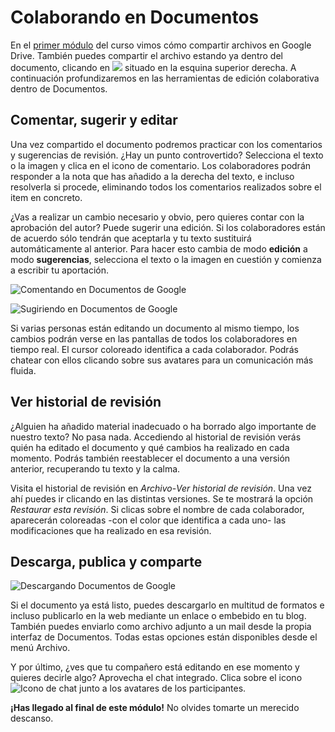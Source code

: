 # Colaborando en Documentos

En el [primer módulo](compartir-y-colaborar.md) del curso vimos cómo compartir archivos en Google Drive. También puedes compartir el archivo estando ya dentro del documento, clicando en ![](https://catedu.gitbooks.io/trabajo-colaborativo-con-google-drive/content/images/Boton_compartir.png) situado en la esquina superior derecha. A continuación profundizaremos en las herramientas de edición colaborativa dentro de Documentos.

## Comentar, sugerir y editar

Una vez compartido el documento podremos practicar con los comentarios y sugerencias de revisión. ¿Hay un punto controvertido? Selecciona el
texto o la imagen y clica en el icono de comentario. Los colaboradores podrán responder a la nota que has añadido a la derecha del texto, e
incluso resolverla si procede, eliminando todos los comentarios realizados sobre el item en concreto.

¿Vas a realizar un cambio necesario y obvio, pero quieres contar con la aprobación del autor? Puede sugerir una edición. Si los colaboradores
están de acuerdo sólo tendrán que aceptarla y tu texto sustituirá automáticamente al anterior. Para hacer esto cambia de modo **edición**
a modo **sugerencias**, selecciona el texto o la imagen en cuestión y comienza a escribir tu aportación.

![Comentando en Documentos de Google](https://catedu.gitbooks.io/trabajo-colaborativo-con-google-drive/content/images/Comentando_en_Documentos_de_Google.png)

![Sugiriendo en Documentos de Google](https://catedu.gitbooks.io/trabajo-colaborativo-con-google-drive/content/images/Sugiriendo_en_Documentos_de_Google.png)

Si varias personas están editando un documento al mismo tiempo, los cambios podrán verse en las pantallas de todos los colaboradores en tiempo real. El cursor coloreado identifica a cada colaborador. Podrás chatear con ellos clicando sobre sus avatares para un comunicación más fluida.

## Ver historial de revisión

¿Alguien ha añadido material inadecuado o ha borrado algo importante de nuestro texto? No pasa nada. Accediendo al historial de revisión verás
quién ha editado el documento y qué cambios ha realizado en cada momento. Podrás también reestablecer el documento a una versión anterior, recuperando tu texto y la calma.

Visita el historial de revisión en *Archivo*-*Ver historial de revisión*. Una vez ahí puedes ir clicando en las distintas versiones. Se
te mostrará la opción *Restaurar esta revisión*. Si clicas sobre el nombre de cada colaborador, aparecerán coloreadas -con el color que
identifica a cada uno- las modificaciones que ha realizado en esa revisión.

## Descarga, publica y comparte

![Descargando Documentos de Google](https://catedu.gitbooks.io/trabajo-colaborativo-con-google-drive/content/images/Descargando_Documentos_de_Google.png)

Si el documento ya está listo, puedes descargarlo en multitud de formatos e incluso publicarlo en la web mediante un enlace o embebido en tu blog. También puedes enviarlo como archivo adjunto a un mail desde la propia interfaz de Documentos. Todas estas opciones están disponibles desde el menú Archivo.

Y por último, ¿ves que tu compañero está editando en ese momento y quieres decirle algo? Aprovecha el chat integrado. Clica sobre el icono ![Icono de chat](https://catedu.gitbooks.io/trabajo-colaborativo-con-google-drive/content/images/Icono_de_chat.png) junto a los avatares de los participantes.

**¡Has llegado al final de este módulo!** No olvides tomarte un merecido descanso.


<!--
{% youtube %}https://www.youtube.com/watch?v=dtenKQ6df9Y{% endyoutube %}
-->